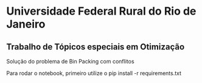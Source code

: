 # Universidade Federal Rural do Rio de Janeiro
## Trabalho de Tópicos especiais em Otimização

Solução do problema de Bin Packing com conflitos

Para rodar o notebook, primeiro utilize o pip install -r requirements.txt


